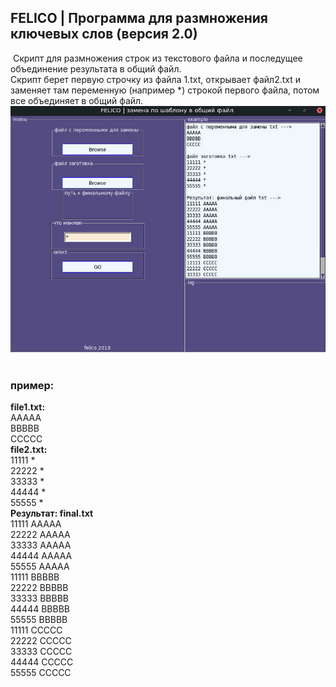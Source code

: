 
## FELICO | Программа для размножения ключевых слов (версия 2.0)
​
Скрипт для размножения строк из текстового файла и последущее объединение результата в общий файл.  
Скрипт берет первую строчку из файла 1.txt, открывает  файл2.txt и заменяет там переменную (например *) строкой первого файла, потом все объединяет в общий файл.  
​
![felico](https://github.com/gubkin-utility/felico/blob/master/scr/screenshot.jpg?raw=true "felico")
​
### пример:
**file1.txt:**  
AAAAA  
BBBBB  
CCCCC  
​
**file2.txt:**  
11111 *  
22222 *  
33333 *  
44444 *  
55555 *  
​
**Результат: final.txt**  
11111 AAAAA  
22222 AAAAA  
33333 AAAAA  
44444 AAAAA  
55555 AAAAA  
11111 BBBBB  
22222 BBBBB  
33333 BBBBB  
44444 BBBBB  
55555 BBBBB  
11111 CCCCC  
22222 CCCCC  
33333 CCCCC  
44444 CCCCC  
55555 CCCCC  

